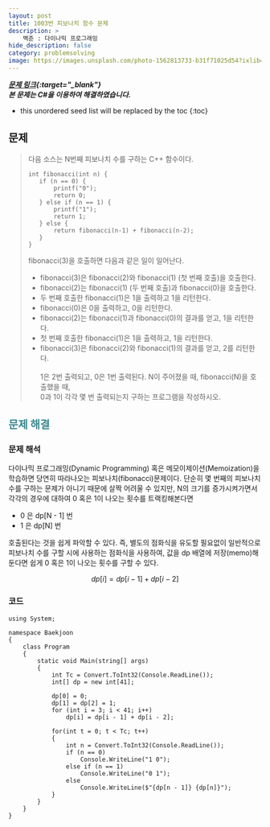 ```yaml
---
layout: post
title: 1003번 피보나치 함수 문제
description: >
    백준 : 다이나믹 프로그래밍
hide_description: false
category: problemsolving
image: https://images.unsplash.com/photo-1562813733-b31f71025d54?ixlib=rb-1.2.1&ixid=MnwxMjA3fDB8MHxwaG90by1wYWdlfHx8fGVufDB8fHx8&auto=format&fit=crop&w=1738&q=80
---
```


***[문제 링크](https://www.acmicpc.net/problem/1003){:target="_blank"}***<br>
***본 문제는 C#을 이용하여 해결하였습니다.***

* this unordered seed list will be replaced by the toc
{:toc}

## 문제

>다음 소스는 N번째 피보나치 수를 구하는 C++ 함수이다.
><pre><code class="C++">int fibonacci(int n) {
>    if (n == 0) {
>        printf("0");
>        return 0;
>    } else if (n == 1) {
>        printf("1");
>        return 1;
>    } else {
>        return fibonacci(n‐1) + fibonacci(n‐2);
>    }
>}
></code></pre>
>fibonacci(3)을 호출하면 다음과 같은 일이 일어난다.
> - fibonacci(3)은 fibonacci(2)와 fibonacci(1) (첫 번째 호출)을 호출한다.
> - fibonacci(2)는 fibonacci(1) (두 번째 호출)과 fibonacci(0)을 호출한다.
> - 두 번째 호출한 fibonacci(1)은 1을 출력하고 1을 리턴한다.
> - fibonacci(0)은 0을 출력하고, 0을 리턴한다.
> - fibonacci(2)는 fibonacci(1)과 fibonacci(0)의 결과를 얻고, 1을 리턴한다.
> - 첫 번째 호출한 fibonacci(1)은 1을 출력하고, 1을 리턴한다.
> - fibonacci(3)은 fibonacci(2)와 fibonacci(1)의 결과를 얻고, 2를 리턴한다.<br><br>
> 1은 2번 출력되고, 0은 1번 출력된다. N이 주어졌을 때, fibonacci(N)을 호출했을 때,<br>
> 0과 1이 각각 몇 번 출력되는지 구하는 프로그램을 작성하시오.

## <span style="color:#3a8791;">문제 해결</span>

### 문제 해석

다이나믹 프로그래밍(Dynamic Programming) 혹은 메모이제이션(Memoization)을
학습하면 당연히 따라나오는 피보나치(fibonacci)문제이다. 단순히 몇 번째의 
피보나치 수를 구하는 문제가 아니기 때문에 살짝 어려울 수 있지만, N의 크기를 
증가시켜가면서 각각의 경우에 대하여 0 혹은 1이 나오는 횟수를 트랙킹해본다면 
* 0 은 dp[N - 1] 번
* 1 은 dp[N] 번<br>

호출된다는 것을 쉽게 파악할 수 있다. 즉, 별도의 점화식을 유도할 필요없이
일반적으로 피보나치 수를 구할 시에 사용하는 점화식을 사용하여, 값을 dp 배열에
저장(memo)해둔다면 쉽게 0 혹은 1이 나오는 횟수를 구할 수 있다.

$$
dp[i] = dp[i - 1] + dp[i - 2]
$$

### 코드
<pre><code class="C#">using System;

namespace Baekjoon
{
    class Program
    {
        static void Main(string[] args)
        {
            int Tc = Convert.ToInt32(Console.ReadLine());
            int[] dp = new int[41];

            dp[0] = 0;
            dp[1] = dp[2] = 1;
            for (int i = 3; i < 41; i++)
                dp[i] = dp[i - 1] + dp[i - 2];

            for(int t = 0; t < Tc; t++)
            {
                int n = Convert.ToInt32(Console.ReadLine());
                if (n == 0)
                    Console.WriteLine("1 0");
                else if (n == 1)
                    Console.WriteLine("0 1");
                else
                    Console.WriteLine($"{dp[n - 1]} {dp[n]}");
            }
        }
    }
}
</code></pre>